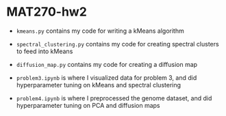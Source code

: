 # MAT270-hw2

- `kmeans.py` contains my code for writing a kMeans algorithm
- `spectral_clustering.py` contains my code for creating spectral clusters to feed into kMeans
- `diffusion_map.py` contains my code for creating a diffusion map

- `problem3.ipynb` is where I visualized data for problem 3, and did hyperparameter tuning on kMeans and spectral clustering
- `problem4.ipynb` is where I preprocessed the genome dataset, and did hyperparameter tuning on PCA and diffusion maps
